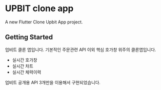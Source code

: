 # UPBIT clone app

A new Flutter Clone Upbit App project.

## Getting Started

업비트 클론 앱입니다. 기본적인 주문관련 API 이외 핵심 호가창 위주의 클론앱입니다.
 - 실시간 호가창
 - 실시간 차트
 - 실시간 체력이력
 
 업비트 공개용 API 3개만을 이용해서 구현되었습니다.
 
 
